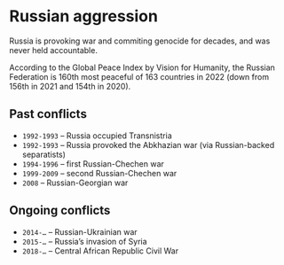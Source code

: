 # Russian aggression

Russia is provoking war and commiting genocide for decades, and was never held accountable.

According to the Global Peace Index by Vision for Humanity,
the Russian Federation is 160th most peaceful of 163 countries in 2022
(down from 156th in 2021 and 154th in 2020).

## Past conflicts

* `1992-1993` – Russia occupied Transnistria
* `1992-1993` – Russia provoked the Abkhazian war (via Russian-backed separatists)
* `1994-1996` – first Russian-Chechen war
* `1999-2009` – second Russian-Chechen war
* `2008` – Russian-Georgian war

## Ongoing conflicts

* `2014-…` – Russian-Ukrainian war
* `2015-…` – Russia’s invasion of Syria
* `2018-…` – Central African Republic Civil War

